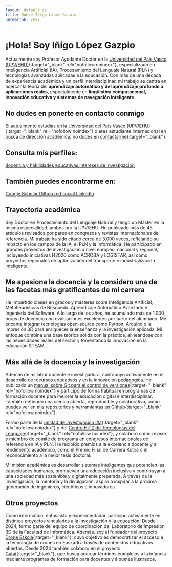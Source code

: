 ```yaml
---
layout: default_es
title: Sobre Iñigo López Gazpio
permalink: /es/
---
```


<h1 class="project-tagline">¡Hola! Soy Iñigo López Gazpio</h1>

Actualmente soy Profesor Ayudante Doctor en la [Universidad del País Vasco (UPV/EHU)](http://www.ehu.eus/en){:target="_blank" rel="nofollow noindex"}, 
especializado en Inteligencia Artificial (IA), Procesamiento del Lenguaje Natural (PLN) y tecnologías avanzadas aplicadas a la educación.
Con más de una década de experiencia académica y un perfil interdisciplinar, mi trabajo se centra en acercar la teoría del <b>aprendizaje automático y del aprendizaje profundo a aplicaciones reales</b>, 
especialmente en <b>lingüística computacional, innovación educativa y sistemas de navegación inteligente</b>.

<h2 class="project-tagline">No dudes en ponerte en contacto conmigo</h2>

Si actualmente estudias en la [Universidad del País Vasco (UPV/EHU)](http://www.ehu.eus/en){:target="_blank" rel="nofollow noindex"} o eres estudiante internacional en busca de dirección académica, no dudes en 
[contactarme]( {{site.base_url}}/contact){:target="_blank"}.

<h2 class="project-tagline">Consulta mis perfiles:</h2>

<a href="{{ site.baseurl }}/es/docencia" target="_blank" class="icon-link">
  <i class="fas fa-user-graduate"></i>
  <span class="label">docencia y habilidades educativas</span>
  <i class="fas fa-user-graduate"></i>
</a>

<a href="{{ site.baseurl }}/es/investigacion" target="_blank" class="icon-link">
  <i class="fas fa-microscope"></i>
  <span class="label">intereses de investigación</span>
  <i class="fas fa-microscope"></i>
</a>

<h2 class="project-tagline">También puedes encontrarme en:</h2>

<a href="https://scholar.google.es/citations?user=-gVoBIsAAAAJ&hl=en&authuser=1" target="_blank" class="icon-link" rel="noindex nofollow">
  <i class="fas fa-graduation-cap"></i>
  <span class="label"> Google Scholar </span>
  <i class="fas fa-graduation-cap"></i>
</a>

<a href="https://github.com/ilopezgazpio/" target="_blank" class="icon-link" rel="noindex nofollow">
  <i class="fas fa-code-branch"></i>
  <span class="label"> Github </span>
  <i class="fas fa-code-branch"></i>
</a>

<a href="https://x.com/i_lopez_gazpio?lang=es" target="_blank" class="icon-link" rel="noindex nofollow">
  <i class="fas fa-times"></i>
  <span class="label">red social</span>
  <i class="fas fa-times"></i>
</a>

<a href="https://www.linkedin.com/in/inigolopezgazpio/" target="_blank" class="icon-link" rel="noindex nofollow">
  <i class="fab fa-linkedin-in"></i>
  <span class="label"> LinkedIn </span>
  <i class="fab fa-linkedin-in"></i>
</a>

<h2 class="project-tagline">Trayectoria académica</h2>

Soy Doctor en Procesamiento del Lenguaje Natural y tengo un Máster en la misma especialidad, ambos por la UPV/EHU.
He publicado más de 45 artículos revisados por pares en congresos y revistas internacionales de referencia.
Mi trabajo ha sido citado cerca de 3.000 veces, reflejando su impacto en los campos de la IA, el PLN y la informática.
He participado en grandes proyectos de investigación a nivel europeo, nacional y regional, incluyendo iniciativas H2020 como ACROBA y LOGISTAR, así como proyectos regionales de optimización del transporte e industrialización inteligente.

<h2 class="project-tagline">Me apasiona la docencia y la considero una de las facetas más gratificantes de mi carrera</h2>

He impartido clases en grados y másteres sobre Inteligencia Artificial, Metaheurísticas de Búsqueda, Aprendizaje Automático Avanzado e Ingeniería del Software.
A lo largo de los años, he acumulado más de 1.000 horas de docencia con evaluaciones excelentes por parte del alumnado.
Me encanta integrar tecnologías open-source como Python, Arduino o la impresión 3D para enriquecer la enseñanza y la investigación aplicada.
Mi enfoque combina una base teórica sólida con la práctica, alineándose con las necesidades reales del sector y fomentando la innovación en la educación STEAM.

<h2 class="project-tagline">Más allá de la docencia y la investigación</h2>

Además de mi labor docente e investigadora, contribuyo activamente en el desarrollo de recursos educativos y en la innovación pedagógica.
He publicado un [manual sobre Git para el control de versiones](https://www.ueu.eus/argitaletxea/liburuak/git-bertsioak-kontrolatzeko-sistemarako-eskuliburua){:target="_blank" rel="nofollow noindex"} y participo de forma habitual en programas de formación docente para mejorar la educación digital e interdisciplinar.
También defiendo una ciencia abierta, reproducible y colaborativa, como puedes ver en mis [repositorios y herramientas en Github](https://github.com/ilopezgazpio/){:target="_blank" rel="nofollow noindex"}.

Formo parte de la [unidad de investigación iXa](https://www.ixa.eus/?language=en){:target="_blank" rel="nofollow noindex"} y del [Centro HiTZ de Tecnologías del Lenguaje](https://www.hitz.eus/){:target="_blank" rel="nofollow noindex"}, y colaboro como revisor y miembro de comité de programa en congresos internacionales de referencia en IA y PLN.
He recibido premios a la excelencia docente y al rendimiento académico, como el Premio Final de Carrera Kutxa o el reconocimiento a la mejor tesis doctoral.

Mi misión académica es desarrollar sistemas inteligentes que potencien las capacidades humanas, promuevan una educación inclusiva y contribuyan a una sociedad más sostenible y digitalmente preparada.
A través de la investigación, la mentoría y la divulgación, aspiro a inspirar a la próxima generación de ingenieros, científicos e innovadores.

<h2 class="project-tagline">Otros proyectos</h2>

Como informático, entusiasta y experimentador, participo activamente en distintos proyectos vinculados a la investigación y la educación.
Desde 2024, formo parte del equipo de coordinación del Laboratorio de Impresión 3D de la Facultad de Informática.
Además, soy el fundador del proyecto [Drone Eskola](https://www.droneskola.eus){:target="_blank"}, cuyo objetivo es democratizar el acceso a la tecnología de drones en Euskadi a través de contenidos educativos abiertos.
Desde 2024 también colaboro en el proyecto [Gatai](https://www.gatai.eus){:target="_blank"}, que busca acercar términos complejos a la infancia mediante programas de formación para docentes y álbumes ilustrados.

